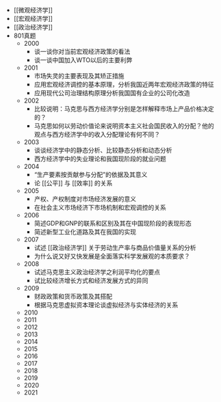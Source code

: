 - [[微观经济学]]
- [[宏观经济学]]
- [[政治经济学]]
- 801真题
	- 2000
		- 谈一谈你对当前宏观经济政策的看法
		- 谈一谈中国加入WTO以后的主要利弊
	- 2001
		- 市场失灵的主要表现及其矫正措施
		- 应用宏观经济调控的基本原理，分析我国近两年宏观经济政策的特征
		- 应用现代公司治理结构原理分析我国国有企业的公司化改造
	- 2002
		- 比较说明：马克思与西方经济学分别是怎样解释市场上产品价格决定的？
		- 马克思如何以劳动价值论来说明资本主义社会国民收入的分配？他的观点与西方经济学中的收入分配理论有何不同？
	- 2003
		- 谈谈经济学中的静态分析、比较静态分析和动态分析
		- 西方经济学中的失业理论和我国现阶段的就业问题
	- 2004
		- “生产要素按贡献参与分配”的依据及其意义
		- 论 [[公平]] 与 [[效率]] 的关系
	- 2005
		- 产权、产权制度对市场经济发展的意义
		- 在社会主义市场经济下市场机制和宏观调控的关系
	- 2006
		- 简述GDP和GNP的联系和区别及其在中国现阶段的表现形态
		- 简述新型工业化道路及其在我国的实现
	- 2007
		- 试述 [[政治经济学]] 关于劳动生产率与商品价值量关系的分析
		- 为什么说又好又快发展是全面落实科学发展观的本质要求？
	- 2008
		- 试述马克思主义政治经济学之利润平均化的要点
		- 试比较经济增长方式和经济发展方式的异同
	- 2009
		- 财政政策和货币政策及其搭配
		- 根据马克思虚拟资本理论谈虚拟经济与实体经济的关系
	- 2010
	- 2011
	- 2012
	- 2013
	- 2014
	- 2015
	- 2016
	- 2017
	- 2018
	- 2019
	- 2020
	- 2021